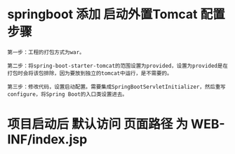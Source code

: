 # springboot  添加 启动外置Tomcat 配置步骤

    第一步：工程的打包方式为war。
    
    第二步：将spring-boot-starter-tomcat的范围设置为provided，设置为provided是在打包时会将该包排除，因为要放到独立的tomcat中运行，是不需要的。
    
    第三步：修改代码，设置启动配置。需要集成SpringBootServletInitializer，然后重写configure，将Spring Boot的入口类设置进去。
    
    
    
#  项目启动后 默认访问 页面路径 为 WEB-INF/index.jsp
